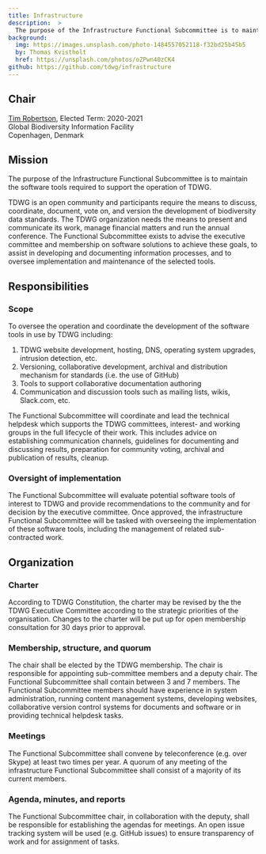 ```yaml
---
title: Infrastructure
description:  >
  The purpose of the Infrastructure Functional Subcommittee is to maintain the software tools required to support the operation of TDWG.
background:
  img: https://images.unsplash.com/photo-1484557052118-f32bd25b45b5
  by: Thomas Kvistholt
  href: https://unsplash.com/photos/oZPwn40zCK4
github: https://github.com/tdwg/infrastructure
---
```


## Chair

[Tim Robertson](mailto:), Elected Term: 2020-2021  
Global Biodiversity Information Facility  
Copenhagen, Denmark  

## Mission

The purpose of the Infrastructure Functional Subcommittee is to maintain the software tools required to support the operation of TDWG.

TDWG is an open community and participants require the means to discuss, coordinate, document, vote on, and version the development of biodiversity data standards. The TDWG organization needs the means to present and communicate its work, manage financial matters and run the annual conference. The Functional Subcommittee exists to advise the executive committee and membership on software solutions to achieve these goals, to assist in developing and documenting information processes, and to oversee implementation and maintenance of the selected tools.

## Responsibilities

### Scope

To oversee the operation and coordinate the development of the software tools in use by TDWG including:

1. TDWG website development, hosting, DNS, operating system upgrades, intrusion detection, etc. 
1. Versioning, collaborative development, archival and distribution mechanism for standards (i.e. the use of GitHub)
1. Tools to support collaborative documentation authoring
1. Communication and discussion tools such as mailing lists, wikis, Slack.com, etc.

The Functional Subcommittee will coordinate and lead the technical helpdesk which supports the TDWG committees, interest- and working groups in the full lifecycle of their work. This includes advice on establishing communication channels, guidelines for documenting and discussing results, preparation for community voting, archival and publication of results, cleanup.

### Oversight of implementation

The Functional Subcommittee will evaluate potential software tools of interest to TDWG and provide recommendations to the community and for decision by the executive committee. Once approved, the infrastructure Functional Subcommittee will be tasked with overseeing the implementation of these software tools, including the management of related sub-contracted work. 

## Organization

### Charter 

According to TDWG Constitution, the charter may be revised by the the TDWG Executive Committee according to the strategic priorities of the organisation. Changes to the charter will be put up for open membership consultation for 30 days prior to approval.

### Membership, structure, and quorum

The chair shall be elected by the TDWG membership. The chair is responsible for appointing sub-committee members and a deputy chair. The Functional Subcommittee shall contain between 3 and 7 members. The Functional Subcommittee members should have experience in system administration, running content management systems, developing websites, collaborative version control systems for documents and software or in providing technical helpdesk tasks.

### Meetings

The Functional Subcommittee shall convene by teleconference (e.g. over Skype) at least two times per year. A quorum of any meeting of the infrastructure Functional Subcommittee shall consist of a majority of its current members. 

### Agenda, minutes, and reports

The Functional Subcommittee chair, in collaboration with the deputy, shall be responsible for establishing the agendas for meetings. An open issue tracking system will be used (e.g. GitHub issues) to ensure transparency of work and for assignment of tasks.

